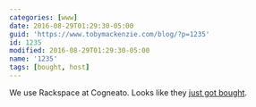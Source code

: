 ```yaml
---
categories: [www]
date: 2016-08-29T01:29:30-05:00
guid: 'https://www.tobymackenzie.com/blog/?p=1235'
id: 1235
modified: 2016-08-29T01:29:30-05:00
name: '1235'
tags: [bought, host]
---
```


We use Rackspace at Cogneato.  Looks like they [just got bought](http://www.usatoday.com/story/tech/2016/08/26/apollo-global-takes-rackspace-private-43b-deal/89404226/).
